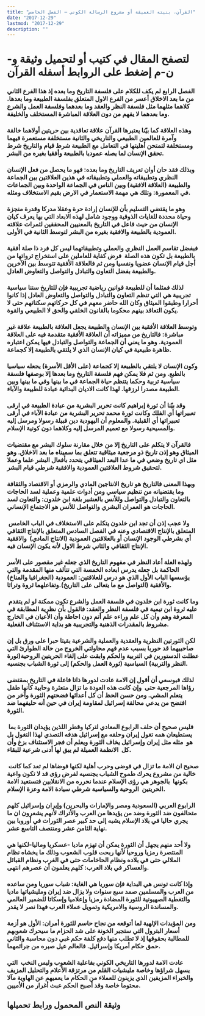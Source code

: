 ```yaml
---
title: "القرآن، بنيته العميقة أو مشروع الرسالة الكوني – الفصل الخامس"
date: "2017-12-29"
lastmod: "2017-12-29"
description: ""
---
```

# **لتصفح المقال في كتيب أو لتحميل وثيقة و-ن-م إضغط على الروابط أسفله** **القرآن**

### الفصل الرابع لم يكف للكلام على فلسفة التاريخ وما بعده إذ هذا الفرع الثاني من ما بعد الاخلاق أعسر من الفرع الاول المتعلق بفلسفة الطبيعة وما بعدها. كلاهما مثلهما مثل فلسفة النظر والعقد وما بعدهما وفلسفة العمل والشرع وما بعدهما لا يفهم من دون العلاقة المباشرة المستخلف والخليفة.

### وهذه العلاقة كما بيّنا يعتبرها القرآن علاقة تعاقدية بين حريتين أولاهما خالقة وآمرة للعالمين الطبيعي والتاريخي والثانية مستخلفة مستعمرة فيهما ومستخلفة لتمتحن أهليتها في التعامل مع الطبيعة شرط قيام والتاريخ شرط تحقق الإنسان لما يصله عموديا بالطبيعة وأفقيا بغيره من البشر.

### وبذلك فقد حان أوان تعريف التاريخ وما بعده: فهو ما يحصل من فعل الإنسان النظري وتطبيقاته والعملي وتطبيقاته في هذين العلاقتين بين الجماعة والطبيعة (العلاقة الافقية) وبين الناس في الجماعة الواحدة وبين الجماعات في المعمورة: وتلك هي مهمة الاستعمار في الارض بقيم الاستخلاف ومثله.

### وهو ما يقتضي التسليم بأن للإنسان إرادة حرة وعقلا مدركا وقدرة منجزة وحياة محددة للغايات الذوقية ووجود شامل لهذه الابعاد التي بها يعرف كيان الإنسان من حيث فاعل في التاريخ بالمعنيين المحققين لثمرات علاقته العمودية بالطبيعة والافقية بغيره من البشر لتوسط الثانية في الأولى.

### فبفضل تقاسم العمل النظري والعملي وتطبيقاتهما ليس كل فرد ذا صلة أفقية بالطبيعة بل تكون هذه الصلة  فرض كفاية للعاملين على استخراج ثرواتها من أجل قيام الإنسان عضويا ونفسيا ومن ثم فالعلاقة الأفقية تتوسط بين الآخرين والطبيعة بفضل التعاون والتبادل والتواصل والتعاوض العادل.

### لذلك فمثلما أن للطبيعة قوانين رياضية تجريبية فإن للتاريخ سننا سياسية تجريبية هي التي تنظم التعاون والتبادل والتواصل والتعاوض العادل إذا كانوا أحرارا وطبقوا الميثاق وكان الله حاضر معهم في كل حركاتهم سكناتهم حتى لا يكون التعاقد بينهم محكوما بالقانون الخلقي والحق لا الطبيعي والقوة.

### وتوسط العلاقة الأفقية بين الإنسان والطبيعة يجعل العلاقة بالطبيعة علاقة غير مباشرة: فالتاريخ من مميزاته أن العلاقة الأفقية متقدمة فيه على العلاقة العمودية. وهو ما يعني أن الجماعة والتواصل والتبادل فيها يمكن اعتباره ظاهرة طبيعية في كيان الإنسان الذي لا يلتقي بالطبيعة إلا كجماعة.

### وكون الإنسان لا يلتقي بالطبيعة إلا كجماعة (على الأقل الأسرة) يجعله سياسيا بالطبع. ومن ثم فلا يمكن فهم فلسفة التاريخ وما بعدها إلا بوصفها فلسفة سياسية تربية وحكما يتنظم حياة الجماعة في ما بينها وفي ما بينها وبين الطبيعة مصدرا لرزقها. لهذا كانت الاديان البدائية عبادة للطبيعة والآباء.

### وقد بيّنا أن ثورة إبراهيم كانت تحرير البشرية من عبادة الطبيعة في ارقى تعبيراتها أي الفلك وكانت ثورة محمد تحرير البشرية من عبادة الآباء في أرقى تعبيراتها أي القبلية. والمعلوم أن اليهودية دين قبيلة رسولا ومرسل إليه والمسيحية رسولا مع تعميم المرسل إليه وكلاهما دون كونية الإسلام.

### فالقرآن لا يتكلم على التاريخ إلا من خلال مقارنة سلوك البشر مع مقتضيات الميثاق وهو إذن تاريخ ذو مرجعية ميثاقية تتعلق بما سميناه ما بعد الاخلاق. وهو مثل اي تاريخ وضعي في ما عدا البعد الميثاقي يتحدد بأفعال البشر علما وعملا لتحقيق شروط العلاقتين العمودية والافقية شرطي قيام البشر.

### وبهذا المعنى فالتاريخ هو تاريخ الانتاجين المادي والرمزي أو الاقتصاد والثقافة وما يقتضيانه من تنظيم سياسي ومن أدوات علمية وعملية لسد الحاجات بالتعاون والتبادل والتواصل وللأنس بالعشير بلغة ابن خلدون: والتعاون لسد الحاجات هو العمران البشري والتواصل للأنس هو الاجتماع الإنساني.

### ولا عجب إذن أن تجد ابن خلدون يتكلم على الاستخلاف في الباب الخامس  المتعلق بالإنتاج الاقتصادي وعنه في الفصل السادس المتعلق بالإنتاج الثقافي أي بشرطي الوجود الإنسان أو بالعلاقتين العمودية (الانتاج المادي)  والافقية الإنتاج الثقافي والثاني شرط الاول لأنه يكون الإنسان فيه.

### ولهذه العلة أعاد النظر في مفهوم التاريخ الذي جعله غير مقصور على الأسر الحاكمة بل جعله يدرس ابعاده الخمسة التي تتألف منها المقدمة والتي يؤسسها الباب الأول الذي هو درس للعلاقتين: العمودية (الجغرافيا والمناخ) والأفقية (التواصل مع ما يتعالى على التاريخ).وتفاعلهما ثروة وتراثا.

### وما كانت ثورة ابن خلدون في فلسفة العمل والشرع تكون ممكنة لو لم يتقدم  عليه ثروة ابن تيمية في فلسفة النظر والعقد: فالقول بأن نظرية المطابقة في المعرفة وهم وأن كل علم وراءه علم أتم دون احاطة وأن الأعيان في الخارج مشروط بالمقدرات الذهنية والتجريبية هو بداية الاستئناف الفعلية.

### لكن الثورتين النظرية والعقدية والعملية والشرعية بقيتا حبرا على ورق بل إن صاحبيهما قد حوربا بسبب عدم فهم محاولتي الخروج من حالة الطوارئ التي عطلت الدستورين في التربية والحكم وابقت على إلغاء الحريتين الروحية(ثورة النظر والتربية) السياسية (ثورة العمل والحكم) إلى ثورة الشباب بجنسيه.

### لذلك فبوسعي أن أقول إن الامة عادت لدورها ذاتا فاعلة في التاريخ بمقتضى رؤاها المرجعية حتى  وإن كانت هذه العودة ما تزال متعثرة وحابية كأنها طفل يتعلم المشي. ومن حسن الحظ أن كل أعدائها فضحتهم الثورة وآخر من افتضح من يدعي محالفة إسرائيل لمقاومة إيران في حين أنه حليفهما ضد الثورة.

### فليس صحيح أن حلف الرابوع المعادي لتركيا وقطر اللذين يؤيدان الثورة بما  يستطيعان همه تغول إيران وحلفه مع إسرائيل هدفه التصدي لهذا التغول بل هو  مثله مثل إيران وإسرائيل يخاف الثورة ويعلم أن فجر الاستئناف بزغ وأن كل  الانظمة العميلة لم يبق لها أدنى شرعية للبقاء.

### صحيح ان الامة ما تزال في فوضى وحرب أهلية لكنها فوضاها لم تعد كما كانت  خالية من مشروع يحرك طموح الشباب بجنسيه لفرض رؤى قد لا تكون واعية بكونها  بالجوهر هي رؤى الإسلام عندما نحرره من الانقلابين فتستعيد الامة الحريتين  الروحية والسياسية شرطي سيادة الامة وعزة الإسلام.

### الرابوع العربي (السعودية ومصر والإمارات والبحرين) وإيران وإسرائيل كلهم متحالفون ضد الثورة وضد من يؤيدها من العرب والأتراك لأنهم يشعرون ان ما يجري حاليا في بلاد الإسلام يشبه إلى حد كبير عصر الثورات في أوروبا بين نهاية الثامن عشر ومنتصف التاسع عشر.

### ولا أحد منهم يجهل أن الثورة يمكن أن تهزم ماديا -عسكريا وماليا-لكنها هي المنتصرة رمزيا وروحيا لأنها ربحت قلوب الشعوب وذلك ما يخشاه نظام الملالي حتى في بلاده ونظام الحاخامات حتى في الغرب ونظام القبائل والعساكر في بلاد العرب: كلهم يعلمون أن عصرهم انتهى.

### وإذا كانت تونس هي البداية فإن سوريا هي الغاية: شباب سوريا ومن ساعده من العرب والمسلمين صمد سبع سنوات ولا يزال ضد إيران ومليشياتها ماديا والتغطية الصهيونية للثورة المضادة رمزيا وإعلاميا وإسكاتا للضمير العالمي والمساندة الروسية والامريكية وتمويل عملاء العرب فهذا نصر لا يقدر.

### ومن المؤيدات الإلهية لما أتوقعه من نجاح حاسم للثورة أمران: الأول هو أزمة أسعار البترول التي ستجبر الخونة على شد الحزام ما سيحرك شعوبهم للمطالبة بحقوقها إذ لا تطلب منها دفع كلفة حكم غبي دون محاسبة والثاني حمق حكام أمريكا وإسرائيل. فالعالم عيل صبره من جرائمهما.

### عادت الامة لدورها التاريخي الكوني بفاعلية الشعوب وليس النخب  التي يسهل شراؤها وخاصة مليشيات القلم من مرتزقة الأعلام والتحليل المزيف والخبراء المزيفين الذي يزينون للعملاء من الحكام ما يعميهم عن الهاوية مآلا محتوما خاصة وقد أصبح الحكم عبث أغرار من الأميين.

## وثيقة النص المحمول ورابط تحميلها

###